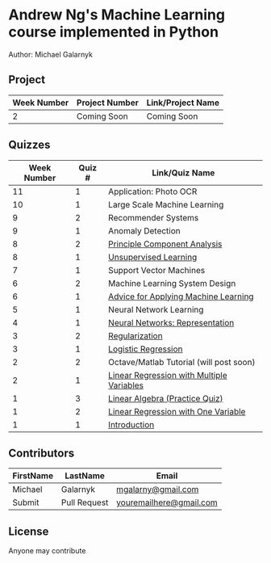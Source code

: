 # Andrew Ng's Machine Learning course implemented in Python
Author: Michael Galarnyk <br />

## Project 
Week Number | Project Number | Link/Project Name
--- | --- | --- 
2 | Coming Soon | Coming Soon

## Quizzes
Week Number | Quiz # | Link/Quiz Name 
--- | --- | ---
11 | 1 | Application: Photo OCR
10 | 1 | Large Scale Machine Learning
9 | 2 | Recommender Systems
9 | 1 | Anomaly Detection
8 | 2 | [Principle Component Analysis](https://github.com/mGalarnyk/datasciencecoursera/blob/master/Stanford_Machine_Learning/Week8/PCAquiz.md)
8 | 1 | [Unsupervised Learning](https://github.com/mGalarnyk/datasciencecoursera/blob/master/Stanford_Machine_Learning/Week8/UnsupervisedLearningQuiz.md)
7 | 1 | Support Vector Machines
6 | 2 | Machine Learning System Design
6 | 1 | [Advice for Applying Machine Learning](https://github.com/mGalarnyk/datasciencecoursera/blob/master/Stanford_Machine_Learning/Week6/AdviceQuiz.md)
5 | 1 | Neural Network Learning
4 | 1 | [Neural Networks: Representation](https://github.com/mGalarnyk/datasciencecoursera/blob/master/Stanford_Machine_Learning/Week4/week3quiz1.md)
3 | 2 | [Regularization](https://github.com/mGalarnyk/datasciencecoursera/blob/master/Stanford_Machine_Learning/Week3/week3quiz2.md)
3 | 1 | [Logistic Regression](https://github.com/mGalarnyk/datasciencecoursera/blob/master/Stanford_Machine_Learning/Week3/week3quiz1.md)
2 | 2 | Octave/Matlab Tutorial (will post soon)
2 | 1 | [Linear Regression with Multiple Variables](https://github.com/mGalarnyk/datasciencecoursera/blob/master/Stanford_Machine_Learning/Week2/week2quiz1LinearRegressionMultipleVariables.md)
1 | 3 | [Linear Algebra (Practice Quiz)](https://github.com/mGalarnyk/datasciencecoursera/blob/master/Stanford_Machine_Learning/Week1/week1quiz3LinearAlgebra.md)
1 | 2 | [Linear Regression with One Variable](https://github.com/mGalarnyk/datasciencecoursera/blob/master/Stanford_Machine_Learning/Week1/week1quiz2LinearRegressionOneVariable.md)
1 | 1 | [Introduction](https://github.com/mGalarnyk/datasciencecoursera/blob/master/Stanford_Machine_Learning/Week1/week1quiz1Introduction.md)

## Contributors
FirstName | LastName | Email
--- | --- | ---
Michael |  Galarnyk |  <mgalarny@gmail.com>
Submit |  Pull Request | <youremailhere@gmail.com>

## License
Anyone may contribute 
